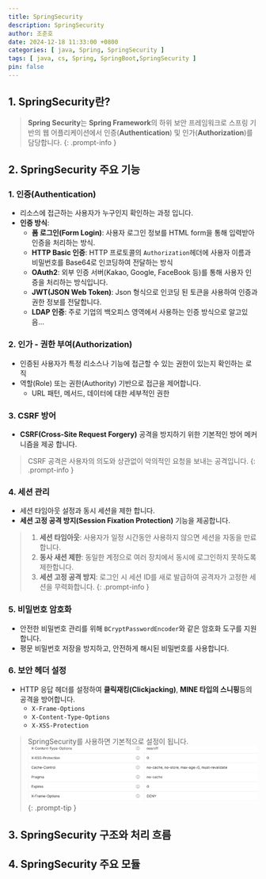 ```yaml
---
title: SpringSecurity
description: SpringSecurity
author: 조준호
date: 2024-12-18 11:33:00 +0800
categories: [ java, Spring, SpringSecurity ]
tags: [ java, cs, Spring, SpringBoot,SpringSecurity ]
pin: false
---
```


## 1. SpringSecurity란?

> **Spring Security**는 **Spring Framework**의 하위 보안 프레임워크로 스프링 기반의 웹 어플리케이션에서 인증(**Authentication**)
> 및 인가(**Authorization**)를 담당합니다.
{: .prompt-info }

## 2. SpringSecurity 주요 기능

### 1. 인증(Authentication)

- 리소스에 접근하는 사용자가 누구인지 확인하는 과정 입니다.
- **인증 방식**:
  - **폼 로그인(Form Login)**: 사용자 로그인 정보를 HTML form을 통해 입력받아 인증을 처리하는 방식.
  - **HTTP Basic 인증**: HTTP 프로토콜의 `Authorization`헤더에 사용자 이름과 비밀번호를 Base64로 인코딩하여 전달하는 방식
  - **OAuth2**: 외부 인증 서버(Kakao, Google, FaceBook 등)를 통해 사용자 인증을 처리하는 방식입니다.
  - **JWT(JSON Web Token)**: Json 형식으로 인코딩 된 토큰을 사용하여 인증과 권한 정보를 전달합니다.
  - **LDAP 인증**: 주로 기업의 백오피스 영역에서 사용하는 인증 방식으로 알고있음...

### 2. 인가 - 권한 부여(Authorization)

- 인증된 사용자가 특정 리소스나 기능에 접근할 수 있는 권한이 있는지 확인하는 로직
- 역할(Role) 또는 권한(Authority) 기반으로 접근을 제어합니다.
  - URL 패턴, 메서드, 데이터에 대한 세부적인 권한

### 3. CSRF 방어

- **CSRF(Cross-Site Request Forgery)** 공격을 방지하기 위한 기본적인 방어 메커니즘을 제공 합니다.

> CSRF 공격은 사용자의 의도와 상관없이 악의적인 요청을 보내는 공격입니다.
{: .prompt-info }

### 4. 세션 관리

- 세션 타임아웃 설정과 동시 세션을 제한 합니다.
- **세션 고정 공격 방지(Session Fixation Protection)** 기능을 제공합니다.

> 1. **세션 타임아웃**: 사용자가 일정 시간동안 사용하지 않으면 세션을 자동을 만료 합니다.
> 2. **동사 새션 제한**:  동일한 계정으로 여러 장치에서 동시에 로그인하지 못하도록 제한합니다.
> 3. **세션 고정 공격 방지**: 로그인 시 세션 ID를 새로 발급하여 공격자가 고정한 세션을 무력화합니다.
{: .prompt-info }

### 5. 비밀번호 암호화

- 안전한 비밀번호 관리를 위해 `BCryptPasswordEncoder`와 같은 암호화 도구를 지원합니다.
- 평문 비밀번호 저장을 방지하고, 안전하게 해시된 비밀번호를 사용합니다.

### 6. 보안 헤더 설정

- HTTP 응답 헤더를 설정하여 **클릭재킹(Clickjacking)**, **MINE 타입의 스니핑**등의 공격을 방어합니다.
  - `X-Frame-Options`
  - `X-Content-Type-Options`
  - `X-XSS-Protection`  
> SpringSecurity를 사용하면 기본적으로 설정이 됩니다.  
> ![SpringSecurityHeader](/assets/img/postImg/12:18/SpringSecurityHeader.png)
{: .prompt-tip }

## 3. SpringSecurity 구조와 처리 흐름

## 4. SpringSecurity 주요 모듈
